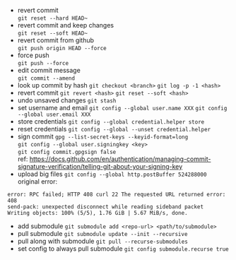 - revert commit  
`git reset --hard HEAD~`
- revert commit and keep changes  
`git reset --soft HEAD~`
- revert commit from github  
`git push origin HEAD --force`
- force push  
`git push --force`
- edit commit message  
`git commit --amend`
- look up commit by hash
`git checkout <branch>`
`git log -p -1 <hash>`
- revert commit
`git revert <hash>`
`git reset --soft <hash>`
- undo unsaved changes
`git stash`
- set username and email
`git config --global user.name XXX`
`git config --global user.email XXX`
- store credentials
`git config --global credential.helper store`
- reset credentials
`git config --global --unset credential.helper`
- sign commit
`gpg --list-secret-keys --keyid-format=long`  
`git config --global user.signingkey <key>`  
`git config commit.gpgsign false`  
ref: https://docs.github.com/en/authentication/managing-commit-signature-verification/telling-git-about-your-signing-key  
- upload big files
`git config --global http.postBuffer 524288000`  
original error:
```
error: RPC failed; HTTP 408 curl 22 The requested URL returned error: 408
send-pack: unexpected disconnect while reading sideband packet
Writing objects: 100% (5/5), 1.76 GiB | 5.67 MiB/s, done.
```
- add submodule
`git submodule add <repo-url> <path/to/submodule>`
- pull submodule 
`git submodule update --init --recursive`
- pull along with submodule
`git pull --recurse-submodules`
- set config to always pull submodule
`git config submodule.recurse true`
